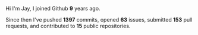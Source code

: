Hi I'm Jay, I joined Github **9** years ago.

Since then I've pushed **1397** commits, opened **63** issues, submitted **153** pull requests, and contributed to **15** public repositories.
